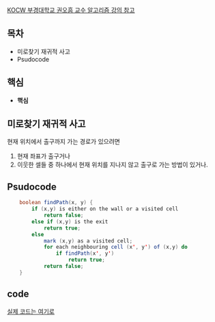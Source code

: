 [KOCW 부경대학교 권오흠 교수 알고리즘 강의 참고](http://www.kocw.net/home/search/kemView.do?kemId=1148815)


## 목차
- 미로찾기 재귀적 사고
- Psudocode
## 핵심
- **핵심**

## 미로찾기 재귀적 사고
현재 위치에서 출구까지 가는 경로가 있으려면
1. 현재 좌표가 출구거나
2. 이웃한 셀들 중 하나에서 현재 위치를 지나지 않고 출구로 가는 방법이 있거나.

## Psudocode
```java
    boolean findPath(x, y) {
        if (x,y) is either on the wall or a visited cell
            return false;
        else if (x,y) is the exit
            return true;
        else
            mark (x,y) as a visited cell;
            for each neighbouring cell (x', y') of (x,y) do
                if findPath(x', y')
                    return true;
            return false;
    }
```
## code
[실제 코드는 여기로](https://github.com/guswns1659/Writing/blob/master/TIL/kr/Algorithm/Maze.java)